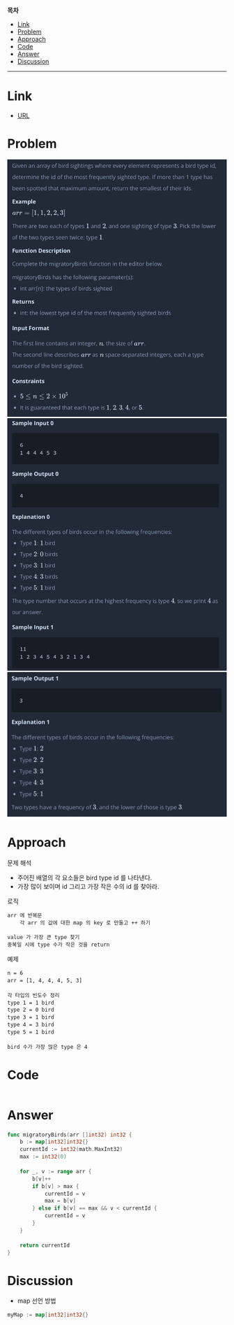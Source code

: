 **목차**

- [Link](#link)
- [Problem](#problem)
- [Approach](#approach)
- [Code](#code)
- [Answer](#answer)
- [Discussion](#discussion)

---

# Link

- [URL](https://www.hackerrank.com/challenges/migratory-birds/problem?isFullScreen=true)

# Problem

![](/.uploads/2021-08-04-01-52-59.png)
![](/.uploads/2021-08-04-01-53-12.png)
![](/.uploads/2021-08-04-01-53-24.png)

# Approach

문제 해석

- 주어진 배열의 각 요소들은 bird type id 를 나타낸다.
- 가장 많이 보이며 id 그리고 가장 작은 수의 id 를 찾아라.

로직

``` txt
arr 에 반복문
    각 arr 의 값에 대한 map 의 key 로 만들고 ++ 하기

value 가 가장 큰 type 찾기
중복일 시에 type 수가 작은 것을 return
```

예제

``` txt
n = 6
arr = [1, 4, 4, 4, 5, 3]

각 타입의 빈도수 정리
type 1 = 1 bird
type 2 = 0 bird
type 3 = 1 bird
type 4 = 3 bird
type 5 = 1 bird

bird 수가 가장 많은 type 은 4
```

# Code

``` go

```

# Answer

``` go
func migratoryBirds(arr []int32) int32 {
    b := map[int32]int32{}
    currentId := int32(math.MaxInt32)
    max := int32(0)
    
    for _, v := range arr {
        b[v]++
        if b[v] > max {
            currentId = v
            max = b[v]
        } else if b[v] == max && v < currentId {
            currentId = v
        }
    }
    
    return currentId
}
```

# Discussion

- map 선언 방법

``` go
myMap := map[int32]int32{}
```